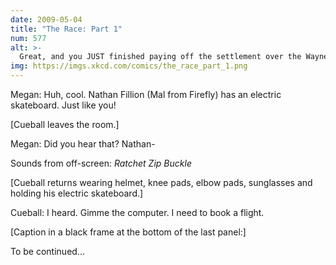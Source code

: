 ```yaml
---
date: 2009-05-04
title: "The Race: Part 1"
num: 577
alt: >-
  Great, and you JUST finished paying off the settlement over the Wayne Coyne hamster ball incident.
img: https://imgs.xkcd.com/comics/the_race_part_1.png
---
```

Megan: Huh, cool. Nathan Fillion (Mal from Firefly) has an electric skateboard. Just like you!

[Cueball leaves the room.]

Megan: Did you hear that? Nathan-

Sounds from off-screen: *Ratchet Zip Buckle*

[Cueball returns wearing helmet, knee pads, elbow pads, sunglasses and holding his electric skateboard.]

Cueball: I heard. Gimme the computer. I need to book a flight.

[Caption in a black frame at the bottom of the last panel:]

To be continued...